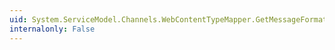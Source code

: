 ```yaml
---
uid: System.ServiceModel.Channels.WebContentTypeMapper.GetMessageFormatForContentType(System.String)
internalonly: False
---
```

